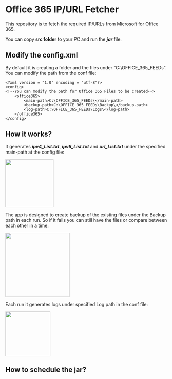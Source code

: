 # **Office 365 IP/URL Fetcher**

This repository is to fetch the required IP/URLs from Microsoft for Office 365.

You can copy **src folder** to your PC and run the ***___jar___*** file. 

## Modify the config.xml
By default it is creating a folder and the files under "C:\OFFICE_365_FEEDs". 
  You can modify the path from the conf file:

```
<?xml version = "1.0" encoding = "utf-8"?>
<config>
<!--You can modify the path for Office 365 Files to be created-->
	<office365>
		<main-path>C:\OFFICE_365_FEEDs\</main-path>
		<backup-path>C:\OFFICE_365_FEEDs\Backup\</backup-path>
		<log-path>C:\OFFICE_365_FEEDs\Logs\</log-path>
	</office365>
</config>
```

## How it works?
It generates _**ipv4_List.txt**_, _**ipv6_List.txt**_ and _**url_List.txt**_ under the specified main-path at the config file:

<image src="screenshots/image1.png" witdh=260 height="150">

The app is designed to create backup of the existing files under the Backup path in each run. 
So if it fails you can still have the files or compare between each other in a time:

<image src="screenshots/image2.png" witdh=300 height="200">

Each run it generates logs under specified Log path in the conf file:

<image src="screenshots/image3.png" witdh=220 height="140">

## How to schedule the jar?
